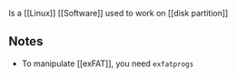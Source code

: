 Is a [[Linux]] [[Software]] used to work on [[disk partition]]
## Notes
- To manipulate [[exFAT]], you need `exfatprogs`